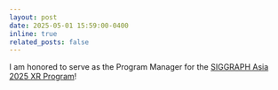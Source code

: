 ```yaml
---
layout: post
date: 2025-05-01 15:59:00-0400
inline: true
related_posts: false
---
```


I am honored to serve as the Program Manager for the <a href="https://asia.siggraph.org/2025/program/xr/">SIGGRAPH Asia 2025 XR Program</a>!